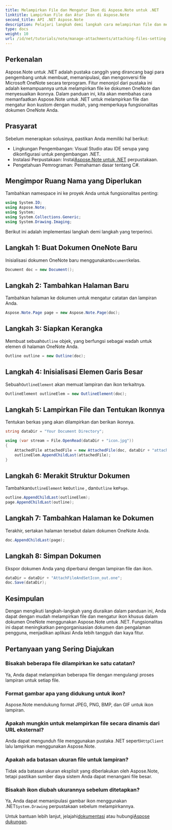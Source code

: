 ```yaml
---
title: Melampirkan File dan Mengatur Ikon di Aspose.Note untuk .NET
linktitle: Lampirkan File dan Atur Ikon di Aspose.Note
second_title: API .NET Aspose.Note
description: Pelajari langkah demi langkah cara melampirkan file dan mengatur ikon khusus dalam dokumen Microsoft OneNote menggunakan Aspose.Note untuk .NET. Sempurnakan aplikasi .NET Anda dengan fitur manajemen dokumen dan kustomisasi yang lancar.
type: docs
weight: 10
url: /id/net/tutorials/note/manage-attachments/attaching-files-setting-icons/
---
```

## Perkenalan

Aspose.Note untuk .NET adalah pustaka canggih yang dirancang bagi para pengembang untuk membuat, memanipulasi, dan mengonversi file Microsoft OneNote secara terprogram. Fitur menonjol dari pustaka ini adalah kemampuannya untuk melampirkan file ke dokumen OneNote dan menyesuaikan ikonnya. Dalam panduan ini, kita akan membahas cara memanfaatkan Aspose.Note untuk .NET untuk melampirkan file dan mengatur ikon kustom dengan mudah, yang memperkaya fungsionalitas dokumen OneNote Anda.

## Prasyarat

Sebelum menerapkan solusinya, pastikan Anda memiliki hal berikut:

- Lingkungan Pengembangan: Visual Studio atau IDE serupa yang dikonfigurasi untuk pengembangan .NET.
-  Instalasi Perpustakaan: Instal[Aspose.Note untuk .NET](https://releases.aspose.com/words/net/) perpustakaan.
- Pengetahuan Pemrograman: Pemahaman dasar tentang C#.

## Mengimpor Ruang Nama yang Diperlukan

Tambahkan namespace ini ke proyek Anda untuk fungsionalitas penting:

```csharp
using System.IO;
using Aspose.Note;
using System;
using System.Collections.Generic;
using System.Drawing.Imaging;
```

Berikut ini adalah implementasi langkah demi langkah yang terperinci.

## Langkah 1: Buat Dokumen OneNote Baru

 Inisialisasi dokumen OneNote baru menggunakan`Document`kelas.

```csharp
Document doc = new Document();
```

## Langkah 2: Tambahkan Halaman Baru

Tambahkan halaman ke dokumen untuk mengatur catatan dan lampiran Anda.

```csharp
Aspose.Note.Page page = new Aspose.Note.Page(doc);
```

## Langkah 3: Siapkan Kerangka

 Membuat sebuah`Outline` objek, yang berfungsi sebagai wadah untuk elemen di halaman OneNote Anda.

```csharp
Outline outline = new Outline(doc);
```

## Langkah 4: Inisialisasi Elemen Garis Besar

 Sebuah`OutlineElement` akan memuat lampiran dan ikon terkaitnya.

```csharp
OutlineElement outlineElem = new OutlineElement(doc);
```

## Langkah 5: Lampirkan File dan Tentukan Ikonnya

Tentukan berkas yang akan dilampirkan dan berikan ikonnya.

```csharp
string dataDir = "Your Document Directory";

using (var stream = File.OpenRead(dataDir + "icon.jpg"))
{
    AttachedFile attachedFile = new AttachedFile(doc, dataDir + "attachment.txt", stream, ImageFormat.Jpeg);
    outlineElem.AppendChildLast(attachedFile);
}
```

## Langkah 6: Merakit Struktur Dokumen

 Tambahkan`OutlineElement` ke`Outline` , dan`Outline` ke`Page`.

```csharp
outline.AppendChildLast(outlineElem);
page.AppendChildLast(outline);
```

## Langkah 7: Tambahkan Halaman ke Dokumen

Terakhir, sertakan halaman tersebut dalam dokumen OneNote Anda.

```csharp
doc.AppendChildLast(page);
```

## Langkah 8: Simpan Dokumen

Ekspor dokumen Anda yang diperbarui dengan lampiran file dan ikon.

```csharp
dataDir = dataDir + "AttachFileAndSetIcon_out.one";
doc.Save(dataDir);
```

## Kesimpulan

Dengan mengikuti langkah-langkah yang diuraikan dalam panduan ini, Anda dapat dengan mudah melampirkan file dan mengatur ikon khusus dalam dokumen OneNote menggunakan Aspose.Note untuk .NET. Fungsionalitas ini dapat meningkatkan pengorganisasian dokumen dan pengalaman pengguna, menjadikan aplikasi Anda lebih tangguh dan kaya fitur.

## Pertanyaan yang Sering Diajukan

### Bisakah beberapa file dilampirkan ke satu catatan?
Ya, Anda dapat melampirkan beberapa file dengan mengulangi proses lampiran untuk setiap file.

### Format gambar apa yang didukung untuk ikon?
Aspose.Note mendukung format JPEG, PNG, BMP, dan GIF untuk ikon lampiran.

### Apakah mungkin untuk melampirkan file secara dinamis dari URL eksternal?
 Anda dapat mengunduh file menggunakan pustaka .NET seperti`HttpClient` lalu lampirkan menggunakan Aspose.Note.

### Apakah ada batasan ukuran file untuk lampiran?
Tidak ada batasan ukuran eksplisit yang diberlakukan oleh Aspose.Note, tetapi pastikan sumber daya sistem Anda dapat menangani file besar.

### Bisakah ikon diubah ukurannya sebelum ditetapkan?
 Ya, Anda dapat memanipulasi gambar ikon menggunakan .NET`System.Drawing` perpustakaan sebelum melampirkannya.

 Untuk bantuan lebih lanjut, jelajahi[dokumentasi](https://reference.aspose.com/words/net/) atau hubungi[Aspose dukungan](https://forum.aspose.com/c/words/8).